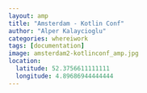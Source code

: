 ```yaml
---
layout: amp
title: "Amsterdam - Kotlin Conf"
author: "Alper Kalaycioglu"
categories: whereiwork
tags: [documentation]
image: amsterdam2-kotlinconf_amp.jpg
location:
  latitude: 52.3756611111111
  longitude: 4.89686944444444
---
```


